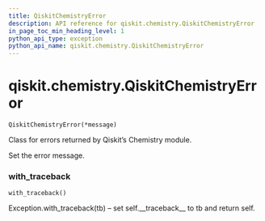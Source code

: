 ```yaml
---
title: QiskitChemistryError
description: API reference for qiskit.chemistry.QiskitChemistryError
in_page_toc_min_heading_level: 1
python_api_type: exception
python_api_name: qiskit.chemistry.QiskitChemistryError
---
```


# qiskit.chemistry.QiskitChemistryError

<span id="qiskit.chemistry.QiskitChemistryError" />

`QiskitChemistryError(*message)`

Class for errors returned by Qiskit’s Chemistry module.

Set the error message.

### with\_traceback

<span id="qiskit.chemistry.QiskitChemistryError.with_traceback" />

`with_traceback()`

Exception.with\_traceback(tb) – set self.\_\_traceback\_\_ to tb and return self.

